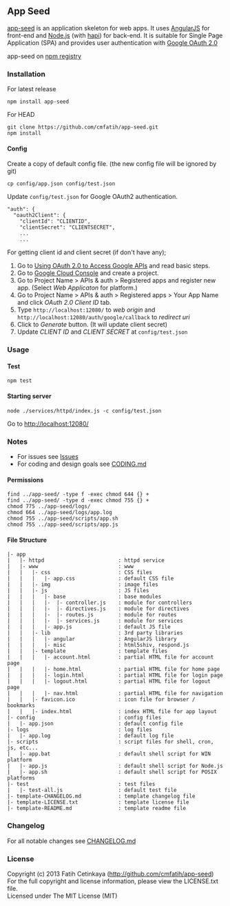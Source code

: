 ## App Seed

[app-seed](http://github.com/cmfatih/app-seed) is an application skeleton for web apps.
It uses [AngularJS](http://angularjs.org/) for front-end and [Node.js](http://nodejs.org/) 
(with [hapi](http://hapijs.com/)) for back-end. It is suitable for Single Page Application (SPA) 
and provides user authentication with [Google OAuth 2.0](https://developers.google.com/accounts/docs/OAuth2WebServer)

app-seed on [npm registry](http://npmjs.org/package/app-seed)

### Installation

For latest release
```
npm install app-seed
```

For HEAD
```
git clone https://github.com/cmfatih/app-seed.git
npm install
```

#### Config

Create a copy of default config file. (the new config file will be ignored by git)
```
cp config/app.json config/test.json
```

Update `config/test.json` for Google OAuth2 authentication. 
```
"auth": {
  "oauth2Client": {
    "clientId": "CLIENTID",
    "clientSecret": "CLIENTSECRET",
    ...
    ...
```

For getting client id and client secret (if don't have any);  

1. Go to [Using OAuth 2.0 to Access Google APIs](https://developers.google.com/accounts/docs/OAuth2#basicsteps) and read basic steps.
2. Go to [Google Cloud Console](https://cloud.google.com/console) and create a project.
3. Go to Project Name > APIs & auth > Registered apps and register new app. (Select *Web Applicaton* for platform.)
4. Go to Project Name > APIs & auth > Registered apps > Your App Name and click *OAuth 2.0 Client ID* tab.
5. Type `http://localhost:12080/` to *web origin* and `http://localhost:12080/auth/google/callback` to *redirect uri*
6. Click to *Generate* button. (It will update client secret)
7. Update *CLIENT ID* and *CLIENT SECRET* at `config/test.json`

### Usage

#### Test
```
npm test
```

#### Starting server
```
node ./services/httpd/index.js -c config/test.json
```

Go to [http://localhost:12080/](http://localhost:12080/)

### Notes

* For issues see [Issues](https://github.com/cmfatih/app-seed/issues)
* For coding and design goals see [CODING.md](https://github.com/cmfatih/app-seed/blob/master/CODING.md)

#### Permissions

```
find ../app-seed/ -type f -exec chmod 644 {} +
find ../app-seed/ -type d -exec chmod 755 {} +
chmod 775 ../app-seed/logs/
chmod 664 ../app-seed/logs/app.log
chmod 755 ../app-seed/scripts/app.sh
chmod 755 ../app-seed/scripts/app.js
```

#### File Structure

```
|- app
|   |- httpd                        : httpd service
|   |- www                          : www
|   |   |- css                      : CSS files
|   |   |   |- app.css              : default CSS file
|   |   |- img                      : image files
|   |   |- js                       : JS files
|   |   |   |- base                 : base modules
|   |   |   |-  |- controller.js    : module for controllers
|   |   |   |-  |- directives.js    : module for directives
|   |   |   |-  |- routes.js        : module for routes
|   |   |   |-  |- services.js      : module for services
|   |   |   |- app.js               : default JS file
|   |   |- lib                      : 3rd party libraries
|   |   |   |- angular              : AngularJS library
|   |   |   |- misc                 : html5shiv, respond.js
|   |   |- template                 : template files
|   |   |   |- account.html         : partial HTML file for account page
|   |   |   |- home.html            : partial HTML file for home page
|   |   |   |- login.html           : partial HTML file for login page
|   |   |   |- logout.html          : partial HTML file for logout page
|   |   |   |- nav.html             : partial HTML file for navigation
|   |   |- favicon.ico              : icon file for browser / bookmarks
|   |   |- index.html               : index HTML file for app layout
|- config                           : config files
|   |- app.json                     : default config file
|- logs                             : log files
|   |- app.log                      : default log file
|- scripts                          : script files for shell, cron, js, etc...
|   |- app.bat                      : default shell script for WIN platform
|   |- app.js                       : default shell script for Node.js
|   |- app.sh                       : default shell script for POSIX platforms
|- test                             : test files
|   |- test-all.js                  : default test file
|- template-CHANGELOG.md            : template changelog file
|- template-LICENSE.txt             : template license file
|- template-README.md               : template readme file
```

### Changelog

For all notable changes see [CHANGELOG.md](https://github.com/cmfatih/app-seed/blob/master/CHANGELOG.md)

### License

Copyright (c) 2013 Fatih Cetinkaya (http://github.com/cmfatih/app-seed)  
For the full copyright and license information, please view the LICENSE.txt file.  
Licensed under The MIT License (MIT)